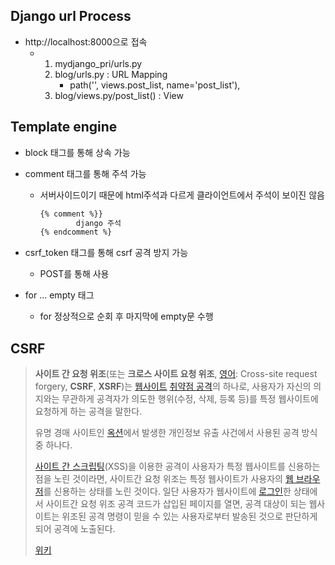 ## Django url Process

- http://localhost:8000으로 접속
  - 1. mydjango_pri/urls.py
    2. blog/urls.py : URL Mapping
       - path('', views.post_list, name='post_list'),
    3. blog/views.py/post_list() : View



## Template engine

- block 태그를 통해 상속 가능

- comment 태그를 통해 주석 가능

  - 서버사이드이기 때문에 html주석과 다르게 클라이언트에서 주석이 보이진 않음

    ```html
    {% comment %}}
            django 주석
    {% endcomment %}
    ```

- csrf_token 태그를 통해 csrf 공격 방지 가능

  - POST를 통해 사용

- for ... empty 태그

  - for 정상적으로 순회 후 마지막에 empty문 수행



## CSRF

> **사이트 간 요청 위조**(또는 **크로스 사이트 요청 위조**, [영어](https://ko.wikipedia.org/wiki/영어): Cross-site request forgery, **CSRF**, **XSRF**)는 [웹사이트](https://ko.wikipedia.org/wiki/웹사이트) [취약점 공격](https://ko.wikipedia.org/wiki/취약점_공격)의 하나로, 사용자가 자신의 의지와는 무관하게 공격자가 의도한 행위(수정, 삭제, 등록 등)를 특정 웹사이트에 요청하게 하는 공격을 말한다.
>
> 유명 경매 사이트인 [옥션](https://ko.wikipedia.org/wiki/옥션_(웹사이트))에서 발생한 개인정보 유출 사건에서 사용된 공격 방식 중 하나다.
>
> [사이트 간 스크립팅](https://ko.wikipedia.org/wiki/사이트_간_스크립팅)(XSS)을 이용한 공격이 사용자가 특정 웹사이트를 신용하는 점을 노린 것이라면, 사이트간 요청 위조는 특정 웹사이트가 사용자의 [웹 브라우저](https://ko.wikipedia.org/wiki/웹_브라우저)를 신용하는 상태를 노린 것이다. 일단 사용자가 웹사이트에 [로그인](https://ko.wikipedia.org/wiki/로그인)한 상태에서 사이트간 요청 위조 공격 코드가 삽입된 페이지를 열면, 공격 대상이 되는 웹사이트는 위조된 공격 명령이 믿을 수 있는 사용자로부터 발송된 것으로 판단하게 되어 공격에 노출된다.
>
> [위키](https://ko.wikipedia.org/wiki/%EC%82%AC%EC%9D%B4%ED%8A%B8_%EA%B0%84_%EC%9A%94%EC%B2%AD_%EC%9C%84%EC%A1%B0)

